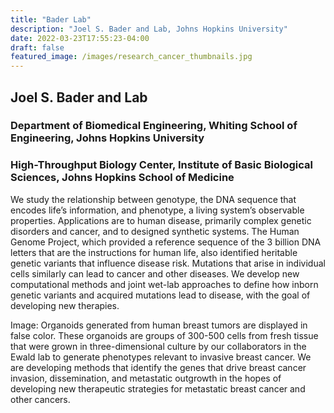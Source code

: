 ```yaml
---
title: "Bader Lab"
description: "Joel S. Bader and Lab, Johns Hopkins University"
date: 2022-03-23T17:55:23-04:00
draft: false
featured_image: /images/research_cancer_thumbnails.jpg
---
```


## Joel S. Bader and Lab
### Department of Biomedical Engineering, Whiting School of Engineering, Johns Hopkins University

### High-Throughput Biology Center, Institute of Basic Biological Sciences, Johns Hopkins School of Medicine

We study the relationship between genotype, the DNA sequence that encodes life’s information, and phenotype, a living system’s observable properties. Applications are to human disease, primarily complex genetic disorders and cancer, and to designed synthetic systems. The Human Genome Project, which provided a reference sequence of the 3 billion DNA letters that are the instructions for human life, also identified heritable genetic variants that influence disease risk. Mutations that arise in individual cells similarly can lead to cancer and other diseases. We develop new computational methods and joint wet-lab approaches to define how inborn genetic variants and acquired mutations lead to disease, with the goal of developing new therapies.

Image: Organoids generated from human breast tumors are displayed in false color. These organoids are groups of 300-500 cells from fresh tissue that were grown in three-dimensional culture by our collaborators in the Ewald lab to generate phenotypes relevant to invasive breast cancer. We are developing methods that identify the genes that drive breast cancer invasion, dissemination, and metastatic outgrowth in the hopes of developing new therapeutic strategies for metastatic breast cancer and other cancers.